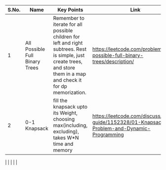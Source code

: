 | S.No. | Name | Key Points | Link |
|----|-----|-------|---------------|
| 1 | All Possible Full Binary Trees | Remember to iterate for all possible children for left and right subtrees. Rest is simple, just create trees, and store them in a map and check it for dp memorization.| https://leetcode.com/problems/all-possible-full-binary-trees/description/ |
| 2 |0-1 Knapsack | fill the knapsack upto its Weight, choosing max(including, excluding), takes W*N time and memory | https://leetcode.com/discuss/study-guide/1152328/01-Knapsack-Problem-and-Dynamic-Programming|

|  | | | |
